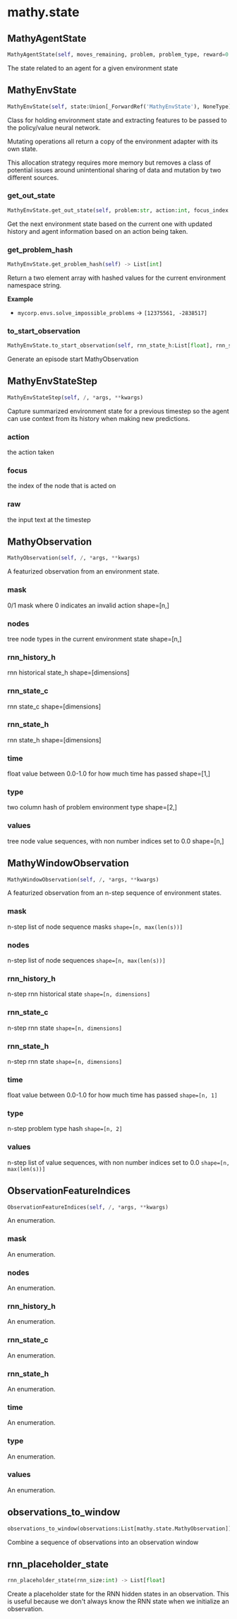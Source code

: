 # mathy.state

## MathyAgentState
```python
MathyAgentState(self, moves_remaining, problem, problem_type, reward=0.0, history=None, focus_index=0, last_action=None)
```
The state related to an agent for a given environment state
## MathyEnvState
```python
MathyEnvState(self, state:Union[_ForwardRef('MathyEnvState'), NoneType]=None, problem:str=None, max_moves:int=10, num_rules:int=0, problem_type:str='mathy.unknown')
```
Class for holding environment state and extracting features
to be passed to the policy/value neural network.

Mutating operations all return a copy of the environment adapter
with its own state.

This allocation strategy requires more memory but removes a class
of potential issues around unintentional sharing of data and mutation
by two different sources.

### get_out_state
```python
MathyEnvState.get_out_state(self, problem:str, action:int, focus_index:int, moves_remaining:int) -> 'MathyEnvState'
```
Get the next environment state based on the current one with updated
history and agent information based on an action being taken.
### get_problem_hash
```python
MathyEnvState.get_problem_hash(self) -> List[int]
```
Return a two element array with hashed values for the current environment
namespace string.

__Example__


- `mycorp.envs.solve_impossible_problems` -> `[12375561, -2838517]`


### to_start_observation
```python
MathyEnvState.to_start_observation(self, rnn_state_h:List[float], rnn_state_c:List[float]) -> mathy.state.MathyObservation
```
Generate an episode start MathyObservation
## MathyEnvStateStep
```python
MathyEnvStateStep(self, /, *args, **kwargs)
```
Capture summarized environment state for a previous timestep so the
agent can use context from its history when making new predictions.
### action
the action taken
### focus
the index of the node that is acted on
### raw
the input text at the timestep
## MathyObservation
```python
MathyObservation(self, /, *args, **kwargs)
```
A featurized observation from an environment state.
### mask
0/1 mask where 0 indicates an invalid action shape=[n,]
### nodes
tree node types in the current environment state shape=[n,]
### rnn_history_h
rnn historical state_h shape=[dimensions]
### rnn_state_c
rnn state_c shape=[dimensions]
### rnn_state_h
rnn state_h shape=[dimensions]
### time
float value between 0.0-1.0 for how much time has passed shape=[1,]
### type
two column hash of problem environment type shape=[2,]
### values
tree node value sequences, with non number indices set to 0.0 shape=[n,]
## MathyWindowObservation
```python
MathyWindowObservation(self, /, *args, **kwargs)
```
A featurized observation from an n-step sequence of environment states.
### mask
n-step list of node sequence masks `shape=[n, max(len(s))]`
### nodes
n-step list of node sequences `shape=[n, max(len(s))]`
### rnn_history_h
n-step rnn historical state `shape=[n, dimensions]`
### rnn_state_c
n-step rnn state `shape=[n, dimensions]`
### rnn_state_h
n-step rnn state `shape=[n, dimensions]`
### time
float value between 0.0-1.0 for how much time has passed `shape=[n, 1]`
### type
n-step problem type hash `shape=[n, 2]`
### values
n-step list of value sequences, with non number indices set to 0.0 `shape=[n, max(len(s))]`
## ObservationFeatureIndices
```python
ObservationFeatureIndices(self, /, *args, **kwargs)
```
An enumeration.
### mask
An enumeration.
### nodes
An enumeration.
### rnn_history_h
An enumeration.
### rnn_state_c
An enumeration.
### rnn_state_h
An enumeration.
### time
An enumeration.
### type
An enumeration.
### values
An enumeration.
## observations_to_window
```python
observations_to_window(observations:List[mathy.state.MathyObservation]) -> mathy.state.MathyWindowObservation
```
Combine a sequence of observations into an observation window
## rnn_placeholder_state
```python
rnn_placeholder_state(rnn_size:int) -> List[float]
```
Create a placeholder state for the RNN hidden states in an observation. This
is useful because we don't always know the RNN state when we initialize an
observation.
